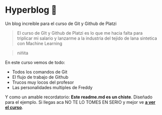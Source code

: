 # Hyperblog 💚
Un blog increible para el curso de Git y Github de Platzi
>El curso de GIt y Github de Platzi es lo que me hacia falta para triplicar mi salario y lanzarme a la industria del tejido de lana sintetica con Machine Learning

> niñita

En este curso vemos de todo:
* Todos los comandos de Git
* El flujo de trabajo de Github
* Trucos muy locos del profesor
* Las personalidades multiples de Freddy

Y como un amable recordatorio: **Este readme.md es un chiste**. Diseñado para el ejemplo. Si llegas aca NO TE LO TOMES EN SERIO y mejor ve [**a ver el curso**](https://platzi.com/clases/1557-git-github).

